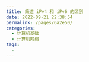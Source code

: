 ```yaml
---
title: 简述 iPv4 和 iPv6 的区别
date: 2022-09-21 22:38:54
permalink: /pages/6a2e50/
categories:
  - 计算机基础
  - 计算机网络
tags:
  - 
---
```


